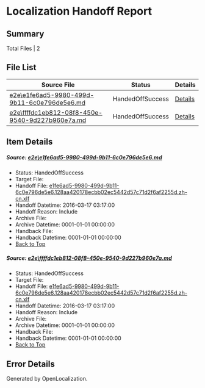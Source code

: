 # <a name='report-top'></a> Localization Handoff Report

## Summary
 Total Files | 2

## File List
 Source File | Status | Details 
 ----------- | ------ | ------- 
 [e2e\e1fe6ad5-9980-499d-9b11-6c0e796de5e6.md](https://github.com/OpenLocalizationTest/oltest/blob/ca67744c28f809f4c9709c15c545fc8a3cba8427/e2e/e1fe6ad5-9980-499d-9b11-6c0e796de5e6.md) | HandedOffSuccess | [Details](#e5de24b57f344c9dc99fb5583272fd47328ec97e1)
 [e2e\ffffdc1eb812-08f8-450e-9540-9d227b960e7a.md](https://github.com/OpenLocalizationTest/oltest/blob/ca67744c28f809f4c9709c15c545fc8a3cba8427/e2e/ffffdc1eb812-08f8-450e-9540-9d227b960e7a.md) | HandedOffSuccess | [Details](#e5de24b57f344c9dc99fb5583272fd47328ec97e2)

## Item Details
##### <a name='e5de24b57f344c9dc99fb5583272fd47328ec97e1'></a> Source: [e2e\e1fe6ad5-9980-499d-9b11-6c0e796de5e6.md](https://github.com/OpenLocalizationTest/oltest/blob/ca67744c28f809f4c9709c15c545fc8a3cba8427/e2e/e1fe6ad5-9980-499d-9b11-6c0e796de5e6.md)
* Status: HandedOffSuccess
* Target File: 
* Handoff File: [e1fe6ad5-9980-499d-9b11-6c0e796de5e6.128aa420178ecbb02ec5442d57c71d2f6af2255d.zh-cn.xlf](https://github.com/OpenLocalizationTestOrg/olhandoff/blob/db32c318a11fcfdc09a1a5e8e8cf58ad3fc37644/ol-handoff/OpenLocalizationTestOrg/oltest.zh-cn/xinjiang/ht/e1fe6ad5-9980-499d-9b11-6c0e796de5e6.128aa420178ecbb02ec5442d57c71d2f6af2255d.zh-cn.xlf)
* Handoff Datetime: 2016-03-17 03:17:00
* Handoff Reason: Include
* Archive File: 
* Archive Datetime: 0001-01-01 00:00:00
* Handback File: 
* Handback Datetime: 0001-01-01 00:00:00
* [Back to Top](#report-top)

##### <a name='e5de24b57f344c9dc99fb5583272fd47328ec97e2'></a> Source: [e2e\ffffdc1eb812-08f8-450e-9540-9d227b960e7a.md](https://github.com/OpenLocalizationTest/oltest/blob/ca67744c28f809f4c9709c15c545fc8a3cba8427/e2e/ffffdc1eb812-08f8-450e-9540-9d227b960e7a.md)
* Status: HandedOffSuccess
* Target File: 
* Handoff File: [e1fe6ad5-9980-499d-9b11-6c0e796de5e6.128aa420178ecbb02ec5442d57c71d2f6af2255d.zh-cn.xlf](https://github.com/OpenLocalizationTestOrg/olhandoff/blob/db32c318a11fcfdc09a1a5e8e8cf58ad3fc37644/ol-handoff/OpenLocalizationTestOrg/oltest.zh-cn/xinjiang/ht/e1fe6ad5-9980-499d-9b11-6c0e796de5e6.128aa420178ecbb02ec5442d57c71d2f6af2255d.zh-cn.xlf)
* Handoff Datetime: 2016-03-17 03:17:00
* Handoff Reason: Include
* Archive File: 
* Archive Datetime: 0001-01-01 00:00:00
* Handback File: 
* Handback Datetime: 0001-01-01 00:00:00
* [Back to Top](#report-top)


## Error Details

Generated by OpenLocalization.
